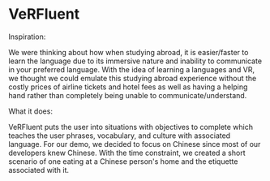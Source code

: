 # VeRFluent

Inspiration:

We were thinking about how when studying abroad, it is easier/faster to learn the language due to its immersive nature and inability to communicate in your preferred language. With the idea of learning a languages and VR, we thought we could emulate this studying abroad experience without the costly prices of airline tickets and hotel fees as well as having a helping hand rather than completely being unable to communicate/understand.

What it does:

VeRFluent puts the user into situations with objectives to complete which teaches the user phrases, vocabulary, and culture with associated language. For our demo, we decided to focus on Chinese since most of our developers knew Chinese. With the time constraint, we created a short scenario of one eating at a Chinese person's home and the etiquette associated with it.
